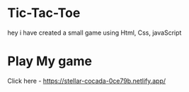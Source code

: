 # Tic-Tac-Toe
   hey i have created a small game using Html, Css, javaScript 

# Play My game

  Click here - https://stellar-cocada-0ce79b.netlify.app/
